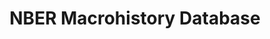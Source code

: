 ---
layout: default
contributors: Daniel Feenberg, Jeff Miron, NBER
cost: None
description: 'During the first several decades of its existence, the National Bureau
  of Economic Research (NBER) assembled an extensive data set that covers all aspects
  of the pre-WWI and interwar economies, including production, construction, employment,
  money, prices, asset market transactions, foreign trade, and government activity.
  Many series are highly disaggregated, and many exist at the monthly or quarterly
  frequency. The data set has some coverage of the United Kingdom, France and Germany,
  although it predominantly covers the United States.

  '
last_edit: Fri, 03 Dec 2021 13:28:26 GMT
location: https://www.nber.org/research/data/nber-macrohistory-database
maintained_by: 'Daniel Feenberg (feenberg at nber dot org)

  Jeff Miron (jmiron@bu.edu)

  data@nber.org

  '
related_publications: Improving the Accessibility of the NBER's Historical Data, by
  Daniel Feenberg and Jeff Miron (NBER Working Paper 5186). Published in the Journal
  of Business and Economic Statistics, Volume 15 Number 3 (July 1997) pages 293-299.
slug: nber_macrohistory
title: NBER Macrohistory Database
uuid: 9b37a63b-4bfd-43e9-815e-3fd84cd29301
---